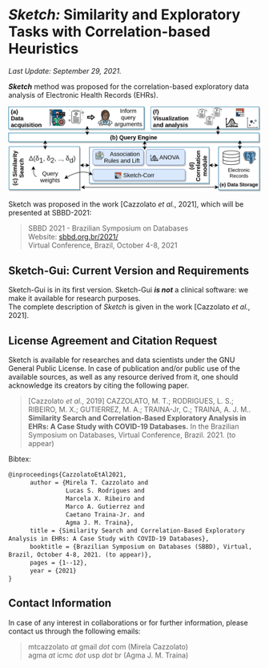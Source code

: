 # *Sketch:* Similarity and Exploratory Tasks with Correlation-based Heuristics  

*Last Update: September 29, 2021.*  

***Sketch*** method was proposed for the correlation-based exploratory data analysis of Electronic Health Records (EHRs).  

![The Sketch method](https://github.com/mtcazzolato/sketch/blob/main/img/sketch.png)  

Sketch was proposed in the work [Cazzolato *et al.*, 2021], which will be presented at SBBD-2021:  

> SBBD 2021 - Brazilian Symposium on Databases  
> Website: [sbbd.org.br/2021/](https://sbbd.org.br/2021/)  
> Virtual Conference, Brazil, October 4-8, 2021  

## Sketch-Gui: Current Version and Requirements  

Sketch-Gui is in its first version. Sketch-Gui ***is not*** a clinical software: we make it available for research purposes.  
The complete description of  *Sketch* is given in the work [Cazzolato *et al.*, 2021].  

## License Agreement and Citation Request  

Sketch is available for researches and data scientists under the GNU General Public License. In case of publication and/or public use of the available sources, as well as any resource derived from it, one should acknowledge its creators by citing the following paper.  

> [Cazzolato *et al.*, 2019] CAZZOLATO, M. T.; RODRIGUES, L. S.; RIBEIRO, M. X.; GUTIERREZ, M. A.; TRAINA-Jr, C.; TRAINA, A. J. M.. **Similarity Search and Correlation-Based Exploratory Analysis in EHRs: A Case Study with COVID-19 Databases.** In the Brazilian Symposium on Databases, Virtual Conference, Brazil. 2021. (to appear)   

Bibtex:  
```
@inproceedings{CazzolatoEtAl2021,  
      author = {Mirela T. Cazzolato and  
                Lucas S. Rodrigues and  
                Marcela X. Ribeiro and  
                Marco A. Gutierrez and  
                Caetano Traina-Jr. and  
                Agma J. M. Traina},
      title = {Similarity Search and Correlation-Based Exploratory Analysis in EHRs: A Case Study with COVID-19 Databases},  
      booktitle = {Brazilian Symposium on Databases (SBBD), Virtual, Brazil, October 4-8, 2021. (to appear)},  
      pages = {1--12},  
      year = {2021}  
}  
```

## Contact Information  
In case of any interest in collaborations or for further information, please contact us through the following emails:    
> mtcazzolato *at* gmail *dot* com (Mirela Cazzolato)  
> agma *at* icmc *dot* usp *dot* br (Agma J. M. Traina)  
